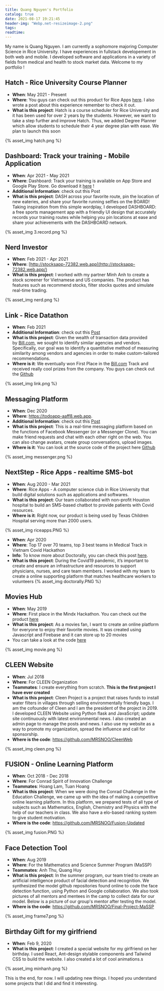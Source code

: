 ```yaml
---
title: Quang Nguyen's Portfolio
catalog: true
date: 2021-08-17 19:21:45
header-img: "Webp.net-resizeimage-2.png"
tags:
readtime:
---
```


My name is Quang Nguyen. I am currently a sophomore majoring Computer Science in Rice University. I have experiences in fullstack developement in both web and mobile. I developed software and applications in a variety of fields from medical and health to stock market data. Welcome to my portfolio !

## Hatch - Rice University Course Planner

- **When**: May 2021 - Present
- **Where**: You guys can check out this product for Rice Apps [here](http://hatch.riceapps.org/schedule). I also wrote a post about this experience remember to check it out.
- **What is this project**: Hatch is a course scheduler for Rice University and it has been used for over 2 years by the students. However, we want to take a step further and improve Hatch. Thus, we added Degree Planner which allow students to schedule their 4 year degree plan with ease. We plan to launch this soon

{% asset_img hatch.png %}

## Dashboard: Track your training - Mobile Application

- **When**: Apr 2021 - May 2021
- **Where**: Dashboard: Track your training is available on App Store and Google Play Store. Go download it [here](https://linktr.ee/quangnguyen14) !
- **Additional Information**: check out this Post
- **What is this project**: DASH across your favorite route, pin the location of new eateries, and share your favorite running selfies on the BOARD! Taking inspiration from this simple wordplay, I developed DASHBOARD: a free sports management app with a friendly UI design that accurately records your training routes while helping you pin locations at ease and share your achievements with the DASHBOARD network.

{% asset_img 3.record.png %}

## Nerd Investor

- **When**: Feb 2021 - Apr 2021
- **Where**: [http://stocksapp-72382.web.app](http://stocksapp-72382.web.app/)
- **What is this project**: I worked with my partner Minh Anh to create a stock screener for Vietnamese and US companies. The product has features such as recommend stocks, filter stocks quotes and simulate real-time trading.

{% asset_img nerd.png %}

## Link - Rice Datathon

- **When**: Feb 2021
- **Additional Information**: check out this [Post](https://devpost.com/software/link-ot1d9k?ref_content=contribution-prompt&ref_feature=engagement&ref_medium=email&utm_campaign=contribution-prompt&utm_content=contribution_reminder&utm_medium=email&utm_source=transactional#app-team)
- **What is this project**: Given the wealth of transaction data provided by [Bill.com](http://bill.com/), we sought to identify similar agencies and vendors. Specifically, our goal was to identify a quantitative method of measuring similarity among vendors and agencies in order to make custom-tailored recommendations.
- **Where is it**: We eventually won First Place in the [Bill.com](http://bill.com/) Track and received really cool prizes from the company. You guys can check out the [Github](https://github.com/QuangNg14/Datathon)

{% asset_img link.png %}

## Messaging Platform

- **When**: Dec 2020
- **Where**: https://todoapp-aaff8.web.app.
- **Additional Information**: check out this [Post](https://decodecraft.com/MessengerClone/)
- **What is this project**: This is a real-time messaging platform based on the functions of Facebook Messenger (or a Messenger Clone). You can make friend requests and chat with each other right on the web. You can also change avatars, create group conversations, upload images.
- **Where is it**: You can look at the source code of the project here [Github]("https://github.com/QuangNg14/Messenger-Clone-New")

{% asset_img messenger.png %}

## NextStep - Rice Apps - realtime SMS-bot

- **When**: Aug 2020 - Mar 2021
- **Where**: Rice Apps - A computer science club in Rice University that build digital solutions such as applications and softwares.
- **What is this project**: Our team collaborated with non-profit Houston hospital to build an SMS-based chatbot to provide patients with Covid resources.
- **Where is it**: Right now, our product is being used by Texas Children Hospital serving more than 2000 users.

{% asset_img riceapps.PNG %}

- **When**: Apr 2020
- **Where**: Top 17 over 70 teams, top 3 best teams in Medical Track in Vietnam Covid Hackathon
- **Info**: To know more about Doctorally, you can check this post [here](https://devpost.com/software/doctorally).
- **What is this project**: During the Covid19 pandemic, it’s important to create and ensure an infrastructure and resources to support physicians, nurses, and care team members. I worked with my team to create a online supporting platform that matches healthcare workers to volunteers
  {% asset_img doctorally.PNG %}

## Movies Hub

- **When**: May 2019
- **Where**: First place in the Mindx Hackathon. You can check out the product [here](https://movies-view.firebaseapp.com/)
- **What is this project**: As a movies fan, I want to create an online platform for everyone to enjoy their favorite movies. It was created using Javascript and Firebase and it can store up to 20 movies
- You can take a look at the code [here](https://github.com/MRSNOO/CI-Final-Project-FilmWeb)

{% asset_img movie.png %}

## CLEEN Website

- **When**: Jul 2018
- **Where**: For CLEEN Organization
- **Teammates**: I create everything from scratch. **This is the first project I have ever created**
- **What is this project**: Cleen Project is a project that raises funds to install water filters in villages through selling environmentally friendly bags. I am the cofounder of Cleen and I am the president of the project in 2019. I developed CLEEN Website using Python flask and JavaScript; update site continuously with latest environmental news. I also created an admin page to manage the posts and news. I also use my website as a way to promote my organization, spread the influence and call for sponsorship.
- **Where is the code**: https://github.com/MRSNOO/CleenWeb

{% asset_img cleen.png %}

## FUSION - Online Learning Platform

- **When**: Oct 2018 - Dec 2018
- **Where**: For Conrad Spirit of Innovation Challenge
- **Teammates**: Hoang Lam, Tuan Hoang
- **What is this project**: When we were doing the Conrad Challenge in the Education Challenge, we came up with the idea of making a competitive online learning platform. In this platform, we prepared tests of all type of subjects such as Mathematics, English, Chemistry and Physics with the help of our teachers in class. We also have a elo-based ranking system to give student motivation.
- **Where is the code**: https://github.com/MRSNOO/Fusion-Updated

{% asset_img fusion.PNG %}

## Face Detection Tool

- **When**: Aug 2019
- **Where**: For the Mathematics and Science Summer Program (MaSSP)
- **Teammates**: Anh Thu, Quang Huy
- **What is this project**: In the summer program, our team tried to create an artificial intelligence product of facial detection and recognition. We synthesized the model github repositories found online to code the face detection function, using Python and Google collaboration. We also took pictures of all mentors and mentees in the camp to collect data for our model. Below is a picture of our group's mentor after testing the model.
- **Where is the code**: https://github.com/MRSNOO/Final-Project-MaSSP

{% asset_img frame7.png %}

## Birthday Gift for my girlfriend

- **When**: Feb 9, 2020
- **What is this project**: I created a special website for my girlfriend on her birthday. I used React, Ant-design stylable components and Tailwind CSS to build the website. I also created a lot of cool animations.s

{% asset_img minhanh.png %}

This is the end, for now. I will updating new things. I hoped you understand some projects that I did and find it interesting.
